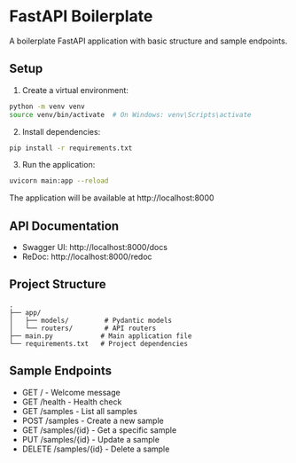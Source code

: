 # FastAPI Boilerplate

A boilerplate FastAPI application with basic structure and sample endpoints.

## Setup

1. Create a virtual environment:
```bash
python -m venv venv
source venv/bin/activate  # On Windows: venv\Scripts\activate
```

2. Install dependencies:
```bash
pip install -r requirements.txt
```

3. Run the application:
```bash
uvicorn main:app --reload
```

The application will be available at http://localhost:8000

## API Documentation

- Swagger UI: http://localhost:8000/docs
- ReDoc: http://localhost:8000/redoc

## Project Structure

```
.
├── app/
│   ├── models/         # Pydantic models
│   └── routers/        # API routers
├── main.py            # Main application file
└── requirements.txt   # Project dependencies
```

## Sample Endpoints

- GET / - Welcome message
- GET /health - Health check
- GET /samples - List all samples
- POST /samples - Create a new sample
- GET /samples/{id} - Get a specific sample
- PUT /samples/{id} - Update a sample
- DELETE /samples/{id} - Delete a sample 
